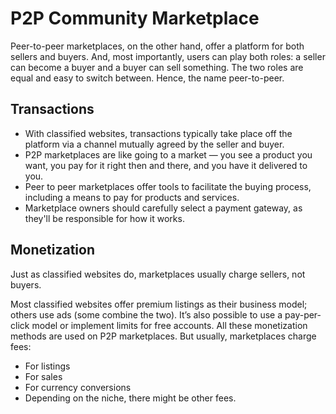 # P2P Community Marketplace

Peer-to-peer marketplaces, on the other hand, offer a platform for both sellers and buyers. And, most importantly, users can play both roles: a seller can become a buyer and a buyer can sell something. The two roles are equal and easy to switch between. Hence, the name peer-to-peer.

## Transactions
- With classified websites, transactions typically take place off the platform via a channel mutually agreed by the seller and buyer.
- P2P marketplaces are like going to a market — you see a product you want, you pay for it right then and there, and you have it delivered to you.
- Peer to peer marketplaces offer tools to facilitate the buying process, including a means to pay for products and services.
- Marketplace owners should carefully select a payment gateway, as they'll be responsible for how it works.

## Monetization

Just as classified websites do, marketplaces usually charge sellers, not buyers.

Most classified websites offer premium listings as their business model; others use ads (some combine the two). It’s also possible to use a pay-per-click model or implement limits for free accounts. All these monetization methods are used on P2P marketplaces. But usually, marketplaces charge fees:

- For listings
- For sales
- For currency conversions
- Depending on the niche, there might be other fees.

